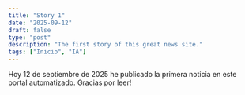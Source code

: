 ```yaml
---
title: "Story 1"
date: "2025-09-12"
draft: false
type: "post"
description: "The first story of this great news site."
tags: ["Inicio", "IA"]
---
```


Hoy 12 de septiembre de 2025 he publicado la primera noticia en este portal automatizado. Gracias por leer!